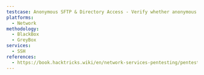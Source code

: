 ```yaml
---
testcase: Anonymous SFTP & Directory Access - Verify whether anonymous upload (anon_upload_enable) or mkdir (anon_mkdir_write_enable) is permitted
platforms: 
  - Network
methodology: 
  - BlackBox
  - GreyBox
services:
  - SSH
references:
  - https://book.hacktricks.wiki/en/network-services-pentesting/pentesting-ssh.html
---
```

